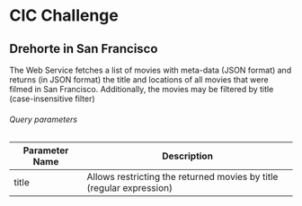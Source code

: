 # CIC Challenge
## Drehorte in San Francisco

The Web Service fetches a list of movies with meta-data (JSON format) and returns (in JSON format) the title and locations of all movies that were filmed in San Francisco.
Additionally, the movies may be filtered by title (case-insensitive filter)

###### Query parameters

Parameter Name | Description
---------- | -------------
title | Allows restricting the returned movies by title (regular expression)
